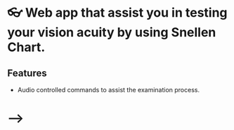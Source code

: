 # 👓 Web app that assist you in testing your vision acuity by using Snellen Chart.


## Features

- Audio controlled commands to assist the examination process.

# -->

